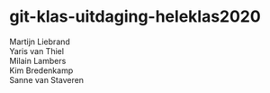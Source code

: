 # git-klas-uitdaging-heleklas2020
Martijn Liebrand  
Yaris van Thiel  
Milain Lambers  
Kim Bredenkamp  
Sanne van Staveren

